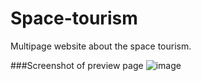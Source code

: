 # Space-tourism
Multipage website about the space tourism.

###Screenshot of preview page
![image](https://github.com/gautam-divyanshu/Space-tourism/assets/137816099/58122682-6212-4813-9481-4b883540d64f)

